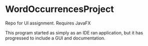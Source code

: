 # WordOccurrencesProject
Repo for UI assignment. 
Requires JavaFX

This program started as simply as an IDE ran application, but it has progressed to include a GUI and documentation. 
